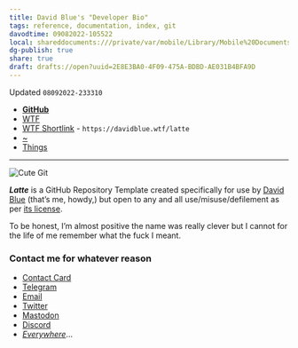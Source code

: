 ```yaml
---
title: David Blue's "Developer Bio"
tags: reference, documentation, index, git
davodtime: 09082022-105522
local: shareddocuments:///private/var/mobile/Library/Mobile%20Documents/iCloud~md~obsidian/Documents/OBSHIDDIAN/drafts/2E8E3BA0-4F09-475A-BDBD-AE031B4BFA9D.md
dg-publish: true
share: true
draft: drafts://open?uuid=2E8E3BA0-4F09-475A-BDBD-AE031B4BFA9D
---
```

Updated `08092022-233310`

- [**GitHub**](https://github.com/extratone/latte)
- [WTF](https://davidblue.wtf/drafts/745BCB94-CE46-4509-A7E0-7566F8DDDF23.html)
- [WTF Shortlink](https://davidblue.wtf/latte) - `https://davidblue.wtf/latte`
- [~](https://tilde.town/~extratone/misc/latte)
- [Things](things:///show?id=8bnNqdTt7bupYXTbmD1SbE)

---

![Cute Git](https://user-images.githubusercontent.com/43663476/117531764-d6064100-afa9-11eb-9e09-783e189abe8e.gif)

***Latte*** is a GitHub Repository Template created specifically for use by [David Blue](/DavidBlue.vcf) (that’s me, howdy,) but open to any and all use/misuse/defilement as per [its license](/LICENSE.md).

To be honest, I’m almost positive the name was really clever but I cannot for the life of me remember what the fuck I meant.

### Contact me for whatever reason

- [Contact Card](https://davidblue.wtf/db.vcf)
- [Telegram](https://t.me/extratone)
- [Email](mailto:davidblue@extratone.com) 
- [Twitter](https://twitter.com/NeoYokel)
- [Mastodon](https://mastodon.social/@DavidBlue)
- [Discord](https://discord.gg/0b9KQUKP858b0iZF)
- [*Everywhere*](https://raindrop.io/davidblue/social-directory-21059174)...